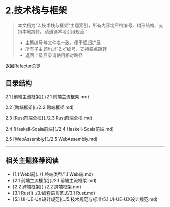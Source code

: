 # 2.技术栈与框架

> 本文档为"2.技术栈与框架"主题索引，所有内容均严格编号、树形结构、支持本地跳转。请遵循本地引用规范：
>
> - 主题编号与文件名一致，便于递归扩展
> - 所有子主题均以"2.x"编号，支持锚点跳转
> - 返回上级目录请使用相对路径

[返回Refactor总览](../README.md)

## 目录结构

2.1 [前端主流框架](./2.1 前端主流框架.md)

2.2 [跨端框架](./2.2 跨端框架.md)

2.3 [Rust前端全栈](./2.3 Rust前端全栈.md)

2.4 [Haskell-Scala前端](./2.4 Haskell-Scala前端.md)

2.5 [WebAssembly](./2.5 WebAssembly.md)

---

## 相关主题推荐阅读

- [1.1 Web端](../1.终端类型/1.1 Web端.md)
- [2.1 前端主流框架](./2.1 前端主流框架.md)
- [2.2 跨端框架](./2.2 跨端框架.md)
- [3.1 Rust](../3.编程语言范式/3.1 Rust.md)
- [5.1 UI-UE-UX设计规范](../5.技术规范与标准/5.1 UI-UE-UX设计规范.md)
